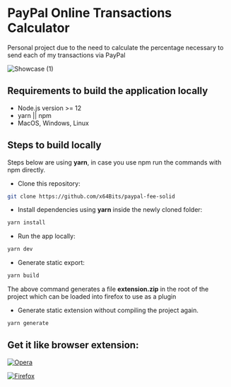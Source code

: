 # PayPal Online Transactions Calculator

Personal project due to the need to calculate the percentage necessary to send each of my transactions via PayPal

![Showcase (1)](https://user-images.githubusercontent.com/25030238/111574281-92017780-8782-11eb-8cba-29049e53e192.png)

## Requirements to build the application locally

- Node.js version >= 12
- yarn || npm
- MacOS, Windows, Linux

## Steps to build locally

Steps below are using **yarn**, in case you use npm run the commands with npm directly.

- Clone this repository:

```bash
git clone https://github.com/x64Bits/paypal-fee-solid
```

- Install dependencies using **yarn** inside the newly cloned folder:

```bash
yarn install
```

- Run the app locally:

```bash
yarn dev
```

- Generate static export:

```bash
yarn build
```

The above command generates a file **extension.zip** in the root of the project which can be loaded into firefox to use as a plugin

- Generate static extension without compiling the project again.

```bash
yarn generate
```

## Get it like browser extension:

[![Opera](https://user-images.githubusercontent.com/25030238/115462259-6f86d200-a1f8-11eb-8e28-2cdc8ff4ee35.png)](https://addons.opera.com/es/extensions/details/paypal-fee-calculator/)

[![Firefox](https://user-images.githubusercontent.com/25030238/115462258-6eee3b80-a1f8-11eb-9c77-fe65b3ea18c0.png)](https://addons.mozilla.org/es/firefox/addon/paypal-fee-calculator/)
